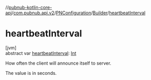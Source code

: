 //[pubnub-kotlin-core-api](../../../../index.md)/[com.pubnub.api.v2](../../index.md)/[PNConfiguration](../index.md)/[Builder](index.md)/[heartbeatInterval](heartbeat-interval.md)

# heartbeatInterval

[jvm]\
abstract var [heartbeatInterval](heartbeat-interval.md): [Int](https://kotlinlang.org/api/latest/jvm/stdlib/kotlin/-int/index.html)

How often the client will announce itself to server.

The value is in seconds.
